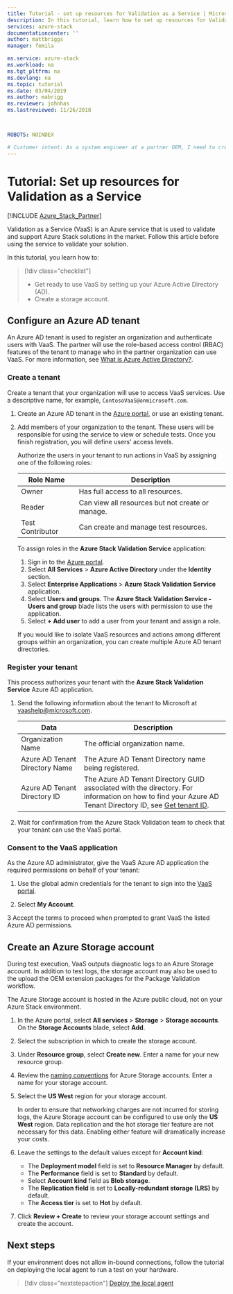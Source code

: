 ```yaml
---
title: Tutorial - set up resources for Validation as a Service | Microsoft Docs
description: In this tutorial, learn how to set up resources for Validation as a Service.
services: azure-stack
documentationcenter: ''
author: mattbriggs
manager: femila

ms.service: azure-stack
ms.workload: na
ms.tgt_pltfrm: na
ms.devlang: na
ms.topic: tutorial
ms.date: 03/04/2019
ms.author: mabrigg
ms.reviewer: johnhas
ms.lastreviewed: 11/26/2018



ROBOTS: NOINDEX

# Customer intent: As a system engineer at a partner OEM, I need to create a solution to check for a new, unique set of hardware intended to run Azure Stack, so I can validate that my hardware runs Azure Stack.
---
```


# Tutorial: Set up resources for Validation as a Service

[!INCLUDE [Azure_Stack_Partner](./includes/azure-stack-partner-appliesto.md)]

Validation as a Service (VaaS) is an Azure service that is used to validate and support Azure Stack solutions in the market. Follow this article before using the service to validate your solution.

In this tutorial, you learn how to:

> [!div class="checklist"]
> * Get ready to use VaaS by setting up your Azure Active Directory (AD).
> * Create a storage account.

## Configure an Azure AD tenant

An Azure AD tenant is used to register an organization and authenticate users with VaaS. The partner will use the role-based access control (RBAC) features of the tenant to manage who in the partner organization can use VaaS. For more information, see [What is Azure Active Directory?](https://docs.microsoft.com/en-us/azure/active-directory/fundamentals/active-directory-whatis).

### Create a tenant

Create a tenant that your organization will use to access VaaS services. Use a descriptive name, for example, `ContosoVaaS@onmicrosoft.com`.

1. Create an Azure AD tenant in the [Azure portal](https://portal.azure.com), or use an existing tenant. <!-- For instructions on creating new Azure AD tenants, see [Get started with Azure AD](https://docs.microsoft.com/azure/active-directory/get-started-azure-ad). -->

2. Add members of your organization to the tenant. These users will be responsible for using the service to view or schedule tests. Once you finish registration, you will define users' access levels.

    Authorize the users in your tenant to run actions in VaaS by assigning one of the following roles:

    | Role Name | Description |
    |---------------------|------------------------------------------|
    | Owner | Has full access to all resources. |
    | Reader | Can view all resources but not create or manage. |
    | Test Contributor | Can create and manage test resources. |

    To assign roles in the **Azure Stack Validation Service** application:

    1. Sign in to the [Azure portal](https://portal.azure.com).
    2. Select **All Services** > **Azure Active Directory** under the **Identity** section.
    3. Select **Enterprise Applications** > **Azure Stack Validation Service** application.
    4. Select **Users and groups**. The **Azure Stack Validation Service - Users and group** blade lists the users with permission to use the application.
    5. Select **+ Add user** to add a user from your tenant and assign a role.

    If you would like to isolate VaaS resources and actions among different groups within an organization, you can create multiple Azure AD tenant directories.

### Register your tenant

This process authorizes your tenant with the **Azure Stack Validation Service** Azure AD application.

1. Send the following information about the tenant to Microsoft at [vaashelp@microsoft.com](mailto:vaashelp@microsoft.com).

    | Data | Description |
    |--------------------------------|---------------------------------------------------------------------------------------------|
    | Organization Name | The official organization name. |
    | Azure AD Tenant Directory Name | The Azure AD Tenant Directory name being registered. |
    | Azure AD Tenant Directory ID | The Azure AD Tenant Directory GUID associated with the directory. For information on how to find your Azure AD Tenant Directory ID, see [Get tenant ID](https://docs.microsoft.com/azure/azure-resource-manager/resource-group-create-service-principal-portal#get-tenant-id). |

2. Wait for confirmation from the Azure Stack Validation team to check that your tenant can use the VaaS portal.

### Consent to the VaaS application

As the Azure AD administrator, give the VaaS Azure AD application the required permissions on behalf of your tenant:

1. Use the global admin credentials for the tenant to sign into the [VaaS portal](https://azurestackvalidation.com/). 

2. Select **My Account**.

3 Accept the terms to proceed when prompted to grant VaaS the listed Azure AD permissions.

## Create an Azure Storage account

During test execution, VaaS outputs diagnostic logs to an Azure Storage account. In addition to test logs, the storage account may also be used to the upload the OEM extension packages for the Package Validation workflow.

The Azure Storage account is hosted in the Azure public cloud, not on your Azure Stack environment.

1. In the Azure portal, select **All services** > **Storage** > **Storage accounts**. On the **Storage Accounts** blade, select **Add**.

2. Select the subscription in which to create the storage account.

3. Under **Resource group**, select **Create new**. Enter a name for your new resource group.

4. Review the [naming conventions](https://docs.microsoft.com/en-us/azure/architecture/best-practices/naming-conventions#storage) for Azure Storage accounts. Enter a name for your storage account.

5. Select the **US West** region for your storage account.

    In order to ensure that networking charges are not incurred for storing logs, the Azure Storage account can be configured to use only the **US West** region. Data replication and the hot storage tier feature are not necessary for this data. Enabling either feature will dramatically increase your costs.

6. Leave the settings to the default values except for **Account kind**:

    - The **Deployment model** field is set to **Resource Manager** by default.
    - The **Performance** field is set to **Standard** by default.
    - Select **Account kind** field as **Blob storage**.
    - The **Replication field** is set to **Locally-redundant storage (LRS)** by default.
    - The **Access tier** is set to **Hot** by default.

7. Click **Review + Create** to review your storage account settings and create the account.

## Next steps

If your environment does not allow in-bound connections, follow the tutorial on deploying the local agent to run a test on your hardware.

> [!div class="nextstepaction"]
> [Deploy the local agent](azure-stack-vaas-local-agent.md)
